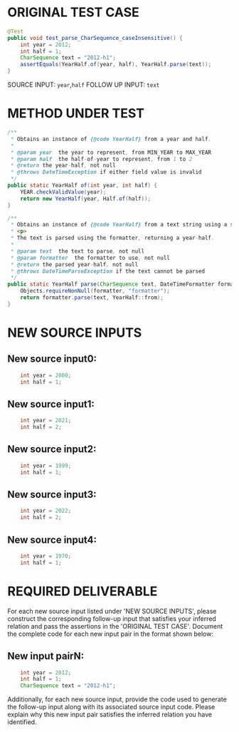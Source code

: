 # ORIGINAL TEST CASE
```java
@Test
public void test_parse_CharSequence_caseInsensitive() {
    int year = 2012;
    int half = 1;
    CharSequence text = "2012-h1";
    assertEquals(YearHalf.of(year, half), YearHalf.parse(text));
}

```
SOURCE INPUT: `year`,`half`
FOLLOW UP INPUT: `text`


# METHOD UNDER TEST
```java
/**
 * Obtains an instance of {@code YearHalf} from a year and half.
 *
 * @param year  the year to represent, from MIN_YEAR to MAX_YEAR
 * @param half  the half-of-year to represent, from 1 to 2
 * @return the year-half, not null
 * @throws DateTimeException if either field value is invalid
 */
public static YearHalf of(int year, int half) {
    YEAR.checkValidValue(year);
    return new YearHalf(year, Half.of(half));
}

/**
 * Obtains an instance of {@code YearHalf} from a text string using a specific formatter.
 * <p>
 * The text is parsed using the formatter, returning a year-half.
 *
 * @param text  the text to parse, not null
 * @param formatter  the formatter to use, not null
 * @return the parsed year-half, not null
 * @throws DateTimeParseException if the text cannot be parsed
 */
public static YearHalf parse(CharSequence text, DateTimeFormatter formatter) {
    Objects.requireNonNull(formatter, "formatter");
    return formatter.parse(text, YearHalf::from);
}

```


# NEW SOURCE INPUTS
## New source input0:
```java
    int year = 2000;
    int half = 1;
```

## New source input1:
```java
    int year = 2021;
    int half = 2;
```

## New source input2:
```java
    int year = 1999;
    int half = 1;
```

## New source input3:
```java
    int year = 2022;
    int half = 2;
```

## New source input4:
```java
    int year = 1970;
    int half = 1;
```



# REQUIRED DELIVERABLE
For each new source input listed under 'NEW SOURCE INPUTS', please construct the corresponding follow-up input that satisfies your inferred relation and pass the assertions in the 'ORIGINAL TEST CASE'. Document the complete code for each new input pair in the format shown below:
## New input pairN:
```java
    int year = 2012;
    int half = 1;
    CharSequence text = "2012-h1";
```

Additionally, for each new source input, provide the code used to generate the follow-up input along with its associated source input code. Please explain why this new input pair satisfies the inferred relation you have identified.